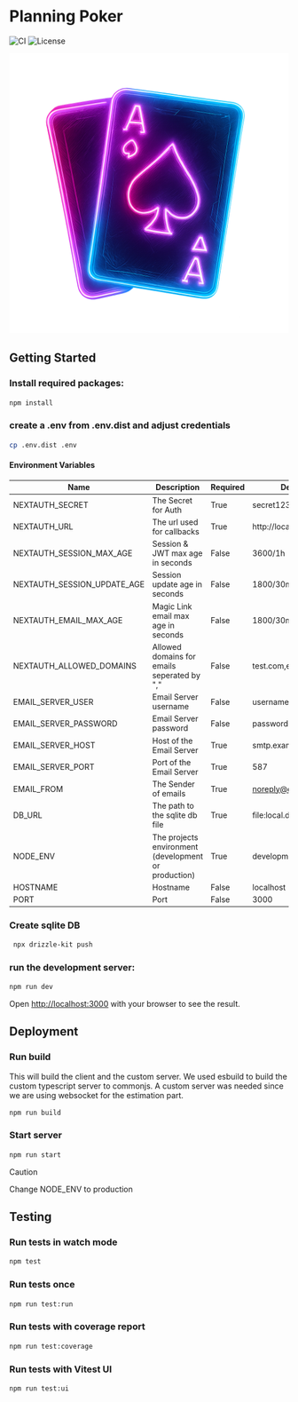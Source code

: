 # Planning Poker

![CI](https://github.com/philipphermes/planning-poker/actions/workflows/ci.yml/badge.svg)
![License](https://img.shields.io/badge/License-MIT-blue.svg)

![Planning Poker](public/images/logo.png)

## Getting Started

### Install required packages:

```bash
npm install
```

### create a .env from .env.dist and adjust credentials

```bash
cp .env.dist .env
```

#### Environment Variables

| Name                        | Description                                          | Required | Default               |
|-----------------------------|------------------------------------------------------|----------|-----------------------|
| NEXTAUTH_SECRET             | The Secret for Auth                                  | True     | secret123!            |
| NEXTAUTH_URL                | The url used for callbacks                           | True     | http://localhost:3000 |
| NEXTAUTH_SESSION_MAX_AGE    | Session & JWT max age in seconds                     | False    | 3600/1h               |
| NEXTAUTH_SESSION_UPDATE_AGE | Session update age in seconds                        | False    | 1800/30m              |
| NEXTAUTH_EMAIL_MAX_AGE      | Magic Link email max age in seconds                  | False    | 1800/30m              |
| NEXTAUTH_ALLOWED_DOMAINS    | Allowed domains for emails seperated by ","          | False    | test.com,example.com  |
| EMAIL_SERVER_USER           | Email Server username                                | False    | username              |
| EMAIL_SERVER_PASSWORD       | Email Server password                                | False    | password              |
| EMAIL_SERVER_HOST           | Host of the Email Server                             | True     | smtp.example.com      |
| EMAIL_SERVER_PORT           | Port of the Email Server                             | True     | 587                   |
| EMAIL_FROM                  | The Sender of emails                                 | True     | noreply@example.com   |
| DB_URL                      | The path to the sqlite db file                       | True     | file:local.db         |
| NODE_ENV                    | The projects environment (development or production) | True     | development           |
| HOSTNAME                    | Hostname                                             | False    | localhost             |
| PORT                        | Port                                                 | False    | 3000                  |

### Create sqlite DB

```bash
 npx drizzle-kit push
```

### run the development server:

```bash
npm run dev
```

Open [http://localhost:3000](http://localhost:3000) with your browser to see the result.

## Deployment

### Run build

This will build the client and the custom server.
We used esbuild to build the custom typescript server to commonjs.
A custom server was needed since we are using websocket for the estimation part.

```bash
npm run build
```

### Start server

```bash
npm run start
```

> [!CAUTION]
> Change NODE_ENV to production

## Testing

### Run tests in watch mode

```bash
npm test
```

### Run tests once

```bash
npm run test:run
```

### Run tests with coverage report

```bash
npm run test:coverage
```

### Run tests with Vitest UI

```bash
npm run test:ui
```
